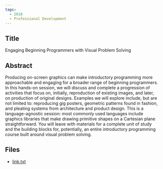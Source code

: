 ```yaml
---
tags:
  - 2018
  - Professional Development
---
```

    
## Title

Engaging Beginning Programmers with Visual Problem Solving

## Abstract

Producing on-screen graphics can make introductory programming more approachable and engaging for a broader range of beginning programmers. In this hands-on session, we will discuss and complete a progression of activities that focus on, initially, reproduction of existing images, and later, on production of original designs. Examples we will explore include, but are not limited to: reproducing gig posters, geometric patterns found in fashion, and pleating systems from architecture and product design. This is a language-agnostic session: most commonly used languages include graphics libraries that make drawing primitive shapes on a Cartesian plane straightforward. You will leave with materials for a complete unit of study and the building blocks for, potentially, an entire introductory programming course built around visual problem solving.

## Files

- [link.txt](resources/2018/Russell_Gordon/link.txt)
